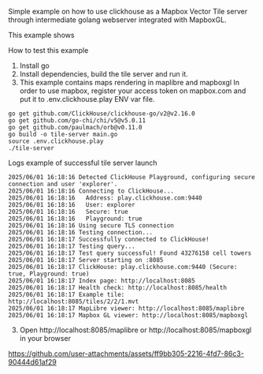 Simple example on how to use clickhouse as a Mapbox Vector Tile server
through intermediate golang webserver integrated with MapboxGL.

This example shows

How to test this example
1. Install go
2. Install dependencies, build the tile server and run it.
3. This example contains maps rendering in maplibre and mapboxgl
In order to use mapbox, register your access token on mapbox.com
and put it to .env.clickhouse.play ENV var file.

```
go get github.com/ClickHouse/clickhouse-go/v2@v2.16.0
go get github.com/go-chi/chi/v5@v5.0.11
go get github.com/paulmach/orb@v0.11.0
go build -o tile-server main.go
source .env.clickhouse.play
./tile-server
```

Logs example of successful tile server launch

```
2025/06/01 16:18:16 Detected ClickHouse Playground, configuring secure connection and user 'explorer'.
2025/06/01 16:18:16 Connecting to ClickHouse...
2025/06/01 16:18:16   Address: play.clickhouse.com:9440
2025/06/01 16:18:16   User: explorer
2025/06/01 16:18:16   Secure: true
2025/06/01 16:18:16   Playground: true
2025/06/01 16:18:16 Using secure TLS connection
2025/06/01 16:18:16 Testing connection...
2025/06/01 16:18:17 Successfully connected to ClickHouse!
2025/06/01 16:18:17 Testing query...
2025/06/01 16:18:17 Test query successful! Found 43276158 cell towers
2025/06/01 16:18:17 Server starting on :8085
2025/06/01 16:18:17 ClickHouse: play.clickhouse.com:9440 (Secure: true, Playground: true)
2025/06/01 16:18:17 Index page: http://localhost:8085
2025/06/01 16:18:17 Health check: http://localhost:8085/health
2025/06/01 16:18:17 Example tile: http://localhost:8085/tiles/2/2/1.mvt
2025/06/01 16:18:17 MapLibre viewer: http://localhost:8085/maplibre
2025/06/01 16:18:17 Mapbox GL viewer: http://localhost:8085/mapboxgl
```

3. Open http://localhost:8085/maplibre or http://localhost:8085/mapboxgl in your browser



https://github.com/user-attachments/assets/ff9bb305-2216-4fd7-86c3-90444d61af29

